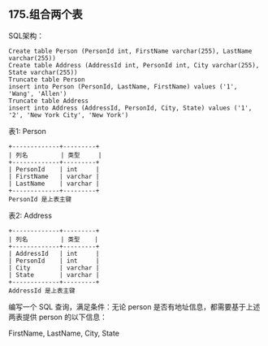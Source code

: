 ## 175.组合两个表

SQL架构：

    Create table Person (PersonId int, FirstName varchar(255), LastName varchar(255))
    Create table Address (AddressId int, PersonId int, City varchar(255), State varchar(255))
    Truncate table Person
    insert into Person (PersonId, LastName, FirstName) values ('1', 'Wang', 'Allen')
    Truncate table Address
    insert into Address (AddressId, PersonId, City, State) values ('1', '2', 'New York City', 'New York')

表1: Person

    +-------------+---------+
    | 列名         | 类型     |
    +-------------+---------+
    | PersonId    | int     |
    | FirstName   | varchar |
    | LastName    | varchar |
    +-------------+---------+
    PersonId 是上表主键
表2: Address

    +-------------+---------+
    | 列名         | 类型    |
    +-------------+---------+
    | AddressId   | int     |
    | PersonId    | int     |
    | City        | varchar |
    | State       | varchar |
    +-------------+---------+
    AddressId 是上表主键

编写一个 SQL 查询，满足条件：无论 person 是否有地址信息，都需要基于上述两表提供 person 的以下信息：

FirstName, LastName, City, State
